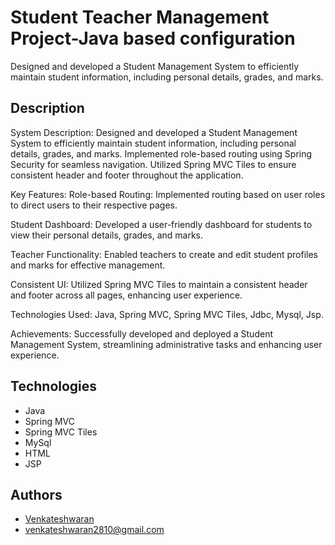 # Student Teacher Management Project-Java based configuration
Designed and developed a Student Management System to efficiently maintain student information, 
including personal details, grades, and marks.

## Description

System Description: Designed and developed a Student Management System to efficiently maintain student information, 
including personal details, grades, and marks. Implemented role-based routing using Spring Security for seamless navigation.
Utilized Spring MVC Tiles to ensure consistent header and footer throughout the application.

Key Features: Role-based Routing: Implemented routing based on user roles to direct users to their respective pages.

Student Dashboard: Developed a user-friendly dashboard for students to view their personal details, grades, and marks.

Teacher Functionality: Enabled teachers to create and edit student profiles and marks for effective management.

Consistent UI: Utilized Spring MVC Tiles to maintain a consistent header and footer across all pages, enhancing user experience.

Technologies Used:  Java, Spring MVC, Spring MVC Tiles, Jdbc, Mysql, Jsp.

Achievements: Successfully developed and deployed a Student Management System, streamlining administrative tasks and enhancing user experience.
## Technologies
* Java
* Spring MVC
* Spring MVC Tiles 
* MySql
* HTML
* JSP
## Authors
- [Venkateshwaran](https://github.com/venkatesh281)
- venkateshwaran2810@gmail.com
  
